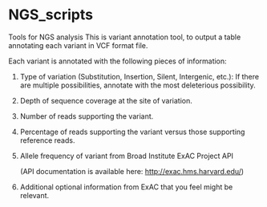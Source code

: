 # NGS_scripts
Tools for NGS analysis
This is variant annotation tool, to output a table annotating each variant in VCF format file. 

Each variant is annotated with the following pieces of information:
  1. Type of variation (Substitution, Insertion, Silent, Intergenic, etc.):
     If there are multiple possibilities, annotate with the most deleterious possibility.
  2. Depth of sequence coverage at the site of variation.
  3. Number of reads supporting the variant.
  4. Percentage of reads supporting the variant versus those supporting reference reads.
  5. Allele frequency of variant from Broad Institute ExAC Project API

     (API documentation is available here: http://exac.hms.harvard.edu/)
  6. Additional optional information from ExAC that you feel might be relevant.
